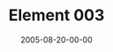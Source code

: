 ---
layout: message
category: message
series: "Elements"
title: "Element 003"
date: 2005-08-20-00-00
message_id: 106
audio: "http://s3.amazonaws.com/crossroads-media/media/legacy/mp3/Elements_03_08-21-05_Element_3.mp3"
audio-duration: "40:52"
explicit: false
---